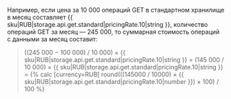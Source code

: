 Например, если цена за 10&nbsp;000 операций GET в стандартном хранилище в месяц составляет {{ sku|RUB|storage.api.get.standard|pricingRate.10|string }}, количество операций GET за месяц — 245&nbsp;000, то суммарная стоимость операций с данными за месяц составит:

> ((245&nbsp;000 − 100&nbsp;000) / 10 000) × {{ sku|RUB|storage.api.get.standard|pricingRate.10|string }} = (145&nbsp;000 / 10&nbsp;000) × {{ sku|RUB|storage.api.get.standard|pricingRate.10|string }} = {% calc [currency=RUB] round(((145000 / 10000) × {{ sku|RUB|storage.api.get.standard|pricingRate.10|number }}) × 100) / 100 %}